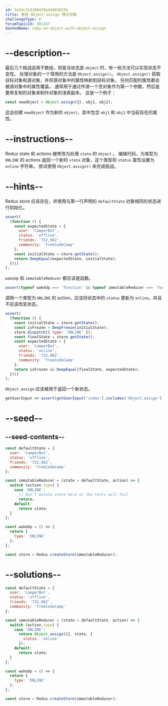 ```yaml
---
id: 5a24c314108439a4d403615b
title: 使用 Object.assign 拷贝对象
challengeType: 6
forumTopicId: 301437
dashedName: copy-an-object-with-object-assign
---
```


# --description--

最后几个挑战适用于数组，但是当状态是 `object` 时，有一些方法可以实现状态不变性。 处理对象的一个常用的方法是 `Object.assign()`。 `Object.assign()` 获取目标对象和源对象，并将源对象中的属性映射到目标对象。 任何匹配的属性都会被源对象中的属性覆盖。 通常用于通过传递一个空对象作为第一个参数，然后是要用复制的对象来制作对象的浅表副本。 这是一个例子：

```js
const newObject = Object.assign({}, obj1, obj2);
```

这会创建 `newObject` 作为新的 `object`，其中包含 `obj1` 和 `obj2` 中当前存在的属性。

# --instructions--

Redux state 和 actions 被修改为处理 `state` 的 `object` 。 编辑代码，为类型为 `ONLINE` 的 actions 返回一个新的 `state` 对象，这个类型将 `status` 属性设置为 `online` 字符串。 尝试使用 `Object.assign()` 来完成挑战。

# --hints--

Redux store 应该存在，并使用与第一行声明的 `defaultState` 对象相同的状态进行初始化。

```js
assert(
  (function () {
    const expectedState = {
      user: 'CamperBot',
      status: 'offline',
      friends: '732,982',
      community: 'freeCodeCamp'
    };
    const initialState = store.getState();
    return DeepEqual(expectedState, initialState);
  })()
);
```

`wakeUp` 和 `immutableReducer` 都应该是函数。

```js
assert(typeof wakeUp === 'function' && typeof immutableReducer === 'function');
```

调用一个类型为 `ONLINE` 的 action，应该将状态中的 `status` 更新为 `online`，并且不应该改变状态。

```js
assert(
  (function () {
    const initialState = store.getState();
    const isFrozen = DeepFreeze(initialState);
    store.dispatch({ type: 'ONLINE' });
    const finalState = store.getState();
    const expectedState = {
      user: 'CamperBot',
      status: 'online',
      friends: '732,982',
      community: 'freeCodeCamp'
    };
    return isFrozen && DeepEqual(finalState, expectedState);
  })()
);
```

`Object.assign` 应该被用于返回一个新状态。

```js
getUserInput => assert(getUserInput('index').includes('Object.assign'));
```

# --seed--

## --seed-contents--

```js
const defaultState = {
  user: 'CamperBot',
  status: 'offline',
  friends: '732,982',
  community: 'freeCodeCamp'
};

const immutableReducer = (state = defaultState, action) => {
  switch (action.type) {
    case 'ONLINE':
      // Don't mutate state here or the tests will fail
      return;
    default:
      return state;
  }
};

const wakeUp = () => {
  return {
    type: 'ONLINE'
  };
};

const store = Redux.createStore(immutableReducer);
```

# --solutions--

```js
const defaultState = {
  user: 'CamperBot',
  status: 'offline',
  friends: '732,982',
  community: 'freeCodeCamp'
};

const immutableReducer = (state = defaultState, action) => {
  switch (action.type) {
    case 'ONLINE':
      return Object.assign({}, state, {
        status: 'online'
      });
    default:
      return state;
  }
};

const wakeUp = () => {
  return {
    type: 'ONLINE'
  };
};

const store = Redux.createStore(immutableReducer);
```
